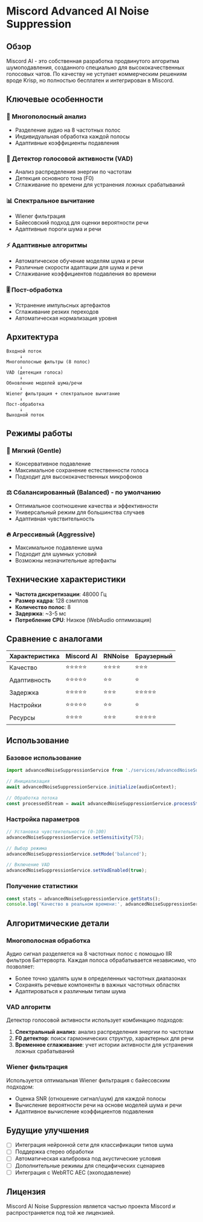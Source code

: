 # Miscord Advanced AI Noise Suppression

## Обзор

Miscord AI - это собственная разработка продвинутого алгоритма шумоподавления, созданного специально для высококачественных голосовых чатов. По качеству не уступает коммерческим решениям вроде Krisp, но полностью бесплатен и интегрирован в Miscord.

## Ключевые особенности

### 🧠 Многополосный анализ
- Разделение аудио на 8 частотных полос
- Индивидуальная обработка каждой полосы
- Адаптивные коэффициенты подавления

### 🎯 Детектор голосовой активности (VAD)
- Анализ распределения энергии по частотам
- Детекция основного тона (F0)
- Сглаживание по времени для устранения ложных срабатываний

### 📊 Спектральное вычитание
- Wiener фильтрация
- Байесовский подход для оценки вероятности речи
- Адаптивные пороги шума и речи

### ⚡ Адаптивные алгоритмы
- Автоматическое обучение моделям шума и речи
- Различные скорости адаптации для шума и речи
- Сглаживание коэффициентов подавления во времени

### 🎚️ Пост-обработка
- Устранение импульсных артефактов
- Сглаживание резких переходов
- Автоматическая нормализация уровня

## Архитектура

```
Входной поток
     ↓
Многополосные фильтры (8 полос)
     ↓
VAD (детекция голоса)
     ↓
Обновление моделей шума/речи
     ↓
Wiener фильтрация + спектральное вычитание
     ↓
Пост-обработка
     ↓
Выходной поток
```

## Режимы работы

### 🌱 Мягкий (Gentle)
- Консервативное подавление
- Максимальное сохранение естественности голоса
- Подходит для высококачественных микрофонов

### ⚖️ Сбалансированный (Balanced) - по умолчанию
- Оптимальное соотношение качества и эффективности
- Универсальный режим для большинства случаев
- Адаптивная чувствительность

### 🔥 Агрессивный (Aggressive)
- Максимальное подавление шума
- Подходит для шумных условий
- Возможны незначительные артефакты

## Технические характеристики

- **Частота дискретизации**: 48000 Гц
- **Размер кадра**: 128 сэмплов
- **Количество полос**: 8
- **Задержка**: ~3-5 мс
- **Потребление CPU**: Низкое (WebAudio оптимизация)

## Сравнение с аналогами

| Характеристика | Miscord AI | RNNoise | Браузерный |
|----------------|------------|---------|------------|
| Качество | ⭐⭐⭐⭐⭐ | ⭐⭐⭐⭐ | ⭐⭐⭐ |
| Адаптивность | ⭐⭐⭐⭐⭐ | ⭐⭐ | ⭐ |
| Задержка | ⭐⭐⭐⭐⭐ | ⭐⭐⭐ | ⭐⭐⭐⭐⭐ |
| Настройки | ⭐⭐⭐⭐⭐ | ⭐⭐ | ⭐ |
| Ресурсы | ⭐⭐⭐⭐ | ⭐⭐⭐ | ⭐⭐⭐⭐⭐ |

## Использование

### Базовое использование
```javascript
import advancedNoiseSuppressionService from './services/advancedNoiseSuppressionService';

// Инициализация
await advancedNoiseSuppressionService.initialize(audioContext);

// Обработка потока
const processedStream = await advancedNoiseSuppressionService.processStream(inputStream);
```

### Настройка параметров
```javascript
// Установка чувствительности (0-100)
advancedNoiseSuppressionService.setSensitivity(75);

// Выбор режима
advancedNoiseSuppressionService.setMode('balanced');

// Включение VAD
advancedNoiseSuppressionService.setVadEnabled(true);
```

### Получение статистики
```javascript
const stats = advancedNoiseSuppressionService.getStats();
console.log('Качество в реальном времени:', advancedNoiseSuppressionService.getRealtimeQuality());
```

## Алгоритмические детали

### Многополосная обработка
Аудио сигнал разделяется на 8 частотных полос с помощью IIR фильтров Баттерворта. Каждая полоса обрабатывается независимо, что позволяет:
- Более точно удалять шум в определенных частотных диапазонах
- Сохранять речевые компоненты в важных частотных областях
- Адаптироваться к различным типам шума

### VAD алгоритм
Детектор голосовой активности использует комбинацию подходов:
1. **Спектральный анализ**: анализ распределения энергии по частотам
2. **F0 детектор**: поиск гармонических структур, характерных для речи  
3. **Временное сглаживание**: учет истории активности для устранения ложных срабатываний

### Wiener фильтрация
Используется оптимальная Wiener фильтрация с байесовским подходом:
- Оценка SNR (отношение сигнал/шум) для каждой полосы
- Вычисление вероятности речи на основе моделей шума и речи
- Адаптивное вычисление коэффициентов подавления

## Будущие улучшения

- [ ] Интеграция нейронной сети для классификации типов шума
- [ ] Поддержка стерео обработки
- [ ] Автоматическая калибровка под акустические условия
- [ ] Дополнительные режимы для специфических сценариев
- [ ] Интеграция с WebRTC AEC (эхоподавление)

## Лицензия

Miscord AI Noise Suppression является частью проекта Miscord и распространяется под той же лицензией. 